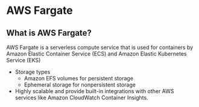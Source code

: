 # AWS Fargate
## What is AWS Fargate?
AWS Fargate is a serverless compute service that is used for containers by Amazon Elastic Container Service (ECS) and Amazon Elastic Kubernetes Service (EKS)

-  Storage types
    - Amazon EFS volumes for persistent storage
    - Ephemeral storage for nonpersistent storage
- Highly scalable and provide built-in integrations with other AWS services like Amazon CloudWatch Container Insights. 